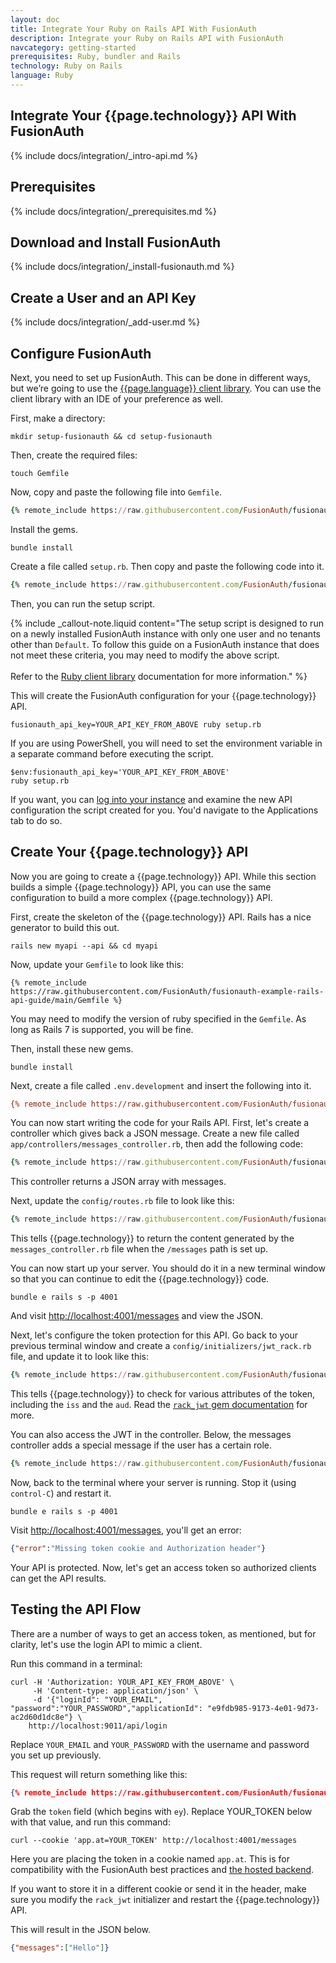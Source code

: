 ```yaml
---
layout: doc
title: Integrate Your Ruby on Rails API With FusionAuth
description: Integrate your Ruby on Rails API with FusionAuth
navcategory: getting-started
prerequisites: Ruby, bundler and Rails
technology: Ruby on Rails
language: Ruby
---
```


## Integrate Your {{page.technology}} API With FusionAuth

{% include docs/integration/_intro-api.md %}

## Prerequisites

{% include docs/integration/_prerequisites.md %}

## Download and Install FusionAuth

{% include docs/integration/_install-fusionauth.md %}

## Create a User and an API Key

{% include docs/integration/_add-user.md %}

## Configure FusionAuth

Next, you need to set up FusionAuth. This can be done in different ways, but we’re going to use the [{{page.language}} client library](/docs/v1/tech/client-libraries/ruby). You can use the client library with an IDE of your preference as well.

First, make a directory:

```shell
mkdir setup-fusionauth && cd setup-fusionauth
```

Then, create the required files:

```shell
touch Gemfile
```

Now, copy and paste the following file into `Gemfile`.

```ruby
{% remote_include https://raw.githubusercontent.com/FusionAuth/fusionauth-example-client-libraries/main/ruby/Gemfile %}
```

Install the gems.

```shell
bundle install
```

Create a file called `setup.rb`. Then copy and paste the following code into it.

```ruby
{% remote_include https://raw.githubusercontent.com/FusionAuth/fusionauth-example-client-libraries/main/ruby/setup-api.rb %}
```

Then, you can run the setup script.

{% include _callout-note.liquid content="The setup script is designed to run on a newly installed FusionAuth instance with only one user and no tenants other than `Default`. To follow this guide on a FusionAuth instance that does not meet these criteria, you may need to modify the above script. <br><br> Refer to the [Ruby client library](/docs/v1/tech/client-libraries/ruby) documentation for more information." %}

This will create the FusionAuth configuration for your {{page.technology}} API.

```shell
fusionauth_api_key=YOUR_API_KEY_FROM_ABOVE ruby setup.rb
```

If you are using PowerShell, you will need to set the environment variable in a separate command before executing the script.

```shell
$env:fusionauth_api_key='YOUR_API_KEY_FROM_ABOVE'
ruby setup.rb
```

If you want, you can [log into your instance](http://localhost:9011) and examine the new API configuration the script created for you. You'd navigate to the <span class="breadcrumb">Applications</span> tab to do so.

## Create Your {{page.technology}} API

Now you are going to create a {{page.technology}} API. While this section builds a simple {{page.technology}} API, you can use the same configuration to build a more complex {{page.technology}} API.

First, create the skeleton of the {{page.technology}} API. Rails has a nice generator to build this out.

```shell
rails new myapi --api && cd myapi
```

Now, update your `Gemfile` to look like this:

```text
{% remote_include https://raw.githubusercontent.com/FusionAuth/fusionauth-example-rails-api-guide/main/Gemfile %}
```

You may need to modify the version of ruby specified in the `Gemfile`. As long as Rails 7 is supported, you will be fine.

Then, install these new gems.

```shell
bundle install
```

Next, create a file called `.env.development` and insert the following into it.

```ini
{% remote_include https://raw.githubusercontent.com/FusionAuth/fusionauth-example-rails-api-guide/main/.env.development %}
```

You can now start writing the code for your Rails API. First, let's create a controller which gives back a JSON message. Create a new file called `app/controllers/messages_controller.rb`, then add the following code:

```ruby
{% remote_include https://raw.githubusercontent.com/FusionAuth/fusionauth-example-rails-api-guide/main/app/controllers/messages_controller.rb %}
```

This controller returns a JSON array with messages.

Next, update the `config/routes.rb` file to look like this:

```ruby
{% remote_include https://raw.githubusercontent.com/FusionAuth/fusionauth-example-rails-api-guide/main/config/routes.rb %}
```

This tells {{page.technology}} to return the content generated by the `messages_controller.rb` file when the `/messages` path is set up.

You can now start up your server. You should do it in a new terminal window so that you can continue to edit the {{page.technology}} code.

```shell
bundle e rails s -p 4001
```

And visit [http://localhost:4001/messages](http://localhost:4001/messages) and view the JSON.

Next, let's configure the token protection for this API. Go back to your previous terminal window and create a `config/initializers/jwt_rack.rb` file, and update it to look like this:

```ruby
{% remote_include https://raw.githubusercontent.com/FusionAuth/fusionauth-example-rails-api-guide/main/config/initializers/jwt_rack.rb %}
```

This tells {{page.technology}} to check for various attributes of the token, including the `iss` and the `aud`. Read the [`rack_jwt` gem documentation](https://github.com/FusionAuth/rack-jwt/) for more.

You can also access the JWT in the controller. Below, the messages controller adds a special message if the user has a certain role.

```ruby
{% remote_include https://raw.githubusercontent.com/FusionAuth/fusionauth-example-rails-api-guide/main/app/controllers/messages_controller.rb %}
```

Now, back to the terminal where your server is running. Stop it (using `control-C`) and restart it.

```shell
bundle e rails s -p 4001
```

Visit [http://localhost:4001/messages](http://localhost:4001/messages), you'll get an error:

```json
{"error":"Missing token cookie and Authorization header"}
```

Your API is protected. Now, let's get an access token so authorized clients can get the API results.

## Testing the API Flow

There are a number of ways to get an access token, as mentioned, but for clarity, let's use the login API to mimic a client. 

Run this command in a terminal:

```shell
curl -H 'Authorization: YOUR_API_KEY_FROM_ABOVE' \
     -H 'Content-type: application/json' \
     -d '{"loginId": "YOUR_EMAIL", "password":"YOUR_PASSWORD","applicationId": "e9fdb985-9173-4e01-9d73-ac2d60d1dc8e"} \
    http://localhost:9011/api/login 
```

Replace `YOUR_EMAIL` and `YOUR_PASSWORD` with the username and password you set up previously.

This request will return something like this:

```json
{% remote_include https://raw.githubusercontent.com/FusionAuth/fusionauth-site/master/site/docs/src/json/users/login-response.json %}
```

Grab the `token` field (which begins with `ey`). Replace YOUR_TOKEN below with that value, and run this command:

```shell
curl --cookie 'app.at=YOUR_TOKEN' http://localhost:4001/messages
```

Here you are placing the token in a cookie named `app.at`. This is for compatibility with the FusionAuth best practices and [the hosted backend](/docs/v1/tech/apis/hosted-backend).

If you want to store it in a different cookie or send it in the header, make sure you modify the `rack_jwt` initializer and restart the {{page.technology}} API.

This will result in the JSON below.

```json
{"messages":["Hello"]}
```


